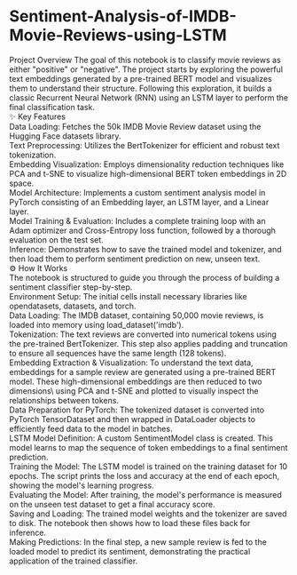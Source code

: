 # Sentiment-Analysis-of-IMDB-Movie-Reviews-using-LSTM
 Project Overview
The goal of this notebook is to classify movie reviews as either "positive" or "negative". The project starts by exploring the powerful text embeddings generated by a pre-trained BERT model and visualizes them to understand their structure. Following this exploration, it builds a classic Recurrent Neural Network (RNN) using an LSTM layer to perform the final classification task.\
✨ Key Features\
Data Loading: Fetches the 50k IMDB Movie Review dataset using the Hugging Face datasets library.\
Text Preprocessing: Utilizes the BertTokenizer for efficient and robust text tokenization.\
Embedding Visualization: Employs dimensionality reduction techniques like PCA and t-SNE to visualize high-dimensional BERT token embeddings in 2D space.\
Model Architecture: Implements a custom sentiment analysis model in PyTorch consisting of an Embedding layer, an LSTM layer, and a Linear layer.\
Model Training & Evaluation: Includes a complete training loop with an Adam optimizer and Cross-Entropy loss function, followed by a thorough evaluation on the test set.\
Inference: Demonstrates how to save the trained model and tokenizer, and then load them to perform sentiment prediction on new, unseen text.\
⚙️ How It Works\
The notebook is structured to guide you through the process of building a sentiment classifier step-by-step.\
Environment Setup: The initial cells install necessary libraries like opendatasets, datasets, and torch.\
Data Loading: The IMDB dataset, containing 50,000 movie reviews, is loaded into memory using load_dataset('imdb').\
Tokenization: The text reviews are converted into numerical tokens using the pre-trained BertTokenizer. This step also applies padding and truncation to ensure all sequences have the same length (128 tokens).\
Embedding Extraction & Visualization: To understand the text data, embeddings for a sample review are generated using a pre-trained BERT model. These high-dimensional embeddings are then reduced to two dimensions\ using PCA and t-SNE and plotted to visually inspect the relationships between tokens.\
Data Preparation for PyTorch: The tokenized dataset is converted into PyTorch TensorDataset and then wrapped in DataLoader objects to efficiently feed data to the model in batches.\
LSTM Model Definition: A custom SentimentModel class is created. This model learns to map the sequence of token embeddings to a final sentiment prediction.\
Training the Model: The LSTM model is trained on the training dataset for 10 epochs. The script prints the loss and accuracy at the end of each epoch, showing the model's learning progress.\
Evaluating the Model: After training, the model's performance is measured on the unseen test dataset to get a final accuracy score.\
Saving and Loading: The trained model weights and the tokenizer are saved to disk. The notebook then shows how to load these files back for inference.\
Making Predictions: In the final step, a new sample review is fed to the loaded model to predict its sentiment, demonstrating the practical application of the trained classifier.
